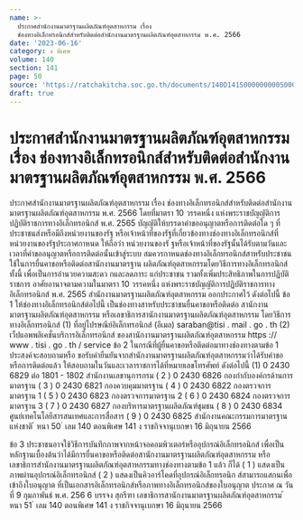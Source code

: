 ```yaml
---
name: >-
  ประกาศสำนักงานมาตรฐานผลิตภัณฑ์อุตสาหกรรม เรื่อง
  ช่องทางอิเล็กทรอนิกส์สำหรับติดต่อสำนักงานมาตรฐานผลิตภัณฑ์อุตสาหกรรม พ.ศ. 2566
date: '2023-06-16'
category: ง พิเศษ
volume: 140
section: 141
page: 50
source: 'https://ratchakitcha.soc.go.th/documents/140D141S0000000005000.pdf'
draft: true
---
```


# ประกาศสำนักงานมาตรฐานผลิตภัณฑ์อุตสาหกรรม เรื่อง ช่องทางอิเล็กทรอนิกส์สำหรับติดต่อสำนักงานมาตรฐานผลิตภัณฑ์อุตสาหกรรม พ.ศ. 2566

ประกาศสำนักงานมาตรฐานผลิตภัณฑ์อุตสาหกรรม เรื่อง ช่องทางอิเล็กทรอนิกส์สำหรับติดต่อสำนักงานมาตรฐานผลิตภัณฑ์อุตสาหกรรม พ.ศ. 2566 โดยที่มาตรา 10 วรรคหนึ่ง แห่งพระราชบัญญัติการปฏิบัติราชการทางอิเล็กทรอนิกส์ พ.ศ. 2565 บัญญัติให้บรรดาคำขออนุญาตหรือการติดต่อใด ๆ ที่ประชาชนส่งหรือมีถึงหน่วยงานของรัฐ หรือเจ้าหน้าที่ของรัฐที่เกี่ยวข้องทางช่องทางอิเล็กทรอนิกส์ที่หน่วยงานของรัฐประกาศกาหนด ให้ถือว่า หน่วยงานของรั ฐหรือเจ้าหน้าที่ของรัฐนั้นได้รับตามวันและเวลาที่คำขออนุญาตหรือการติดต่อนั้นเข้าสู่ระบบ สมควรกาหนดช่องทางอิเล็กทรอนิกส์สาหรับประชาชนใช้ในการยื่นคาขอหรือติดต่อสานักงานมาตรฐาน ผลิตภัณฑ์อุตสาหกรรมโดยวิธีการทางอิเล็กทรอนิกส์ ทั้งนี้ เพื่อเป็นการอำนวยความสะดว กและลดภาระ แก่ประชาชน รวมทั้งเพิ่มประสิทธิภาพในการปฏิบัติราชการ อาศัยอานาจตามความในมาตรา 10 วรรคหนึ่ง แห่งพระราชบัญญัติการปฏิบัติราชการทาง อิเล็กทรอนิกส์ พ.ศ. 2565 สำนักงานมาตรฐานผลิตภัณฑ์อุตสาหกรรม ออกประกาศไว้ ดังต่อไปนี้ ข้อ 1 ให้ช่องทางอิเล็กทรอนิกส์ต่อไปนี้ เป็นช่องทางสาหรับประชาชนยื่นคาขอหรือติดต่อ สานักงานมาตรฐานผลิตภัณฑ์อุตสาหกรรม หรือเลขาธิการสานักงานมาตรฐานผลิตภัณฑ์อุตสาหกรรม โดยวิธีการทางอิเล็กทรอนิกส์ (1) ที่อยู่ไปรษณีย์อิเล็กทรอนิกส์ (อีเมล) saraban@tisi . mail . go . th (2) เว็ปแอพพลิเคชั่นบริการอิเล็กทรอนิกส์ ของสานักงานมาตรฐานผลิตภัณฑ์อุตสาหกรรม https :// www . tisi . go . th / service ข้อ 2 ในกรณีที่ผู้ยื่นคาขอหรือติดต่อมาทางช่องทางตามข้อ 1 ประสงค์จะสอบถามหรือ ขอรับคำยืนยันจากสำนักงานมาตรฐานผลิตภัณฑ์อุตสาหกรรมว่าได้รับคำขอหรือการติดต่อแล้ว ให้สอบถามในวันและเวลาราชการได้ที่หมายเลขโทรศัพท์ ดังต่อไปนี้ (1) 0 2430 6829 ต่อ 1801 - 1802 สำนักงานเลขานุการกรม ( 2 ) 0 2430 6826 กองกำกับองค์กรด้านการมาตรฐาน ( 3 ) 0 2430 6821 กองควบคุมมาตรฐาน ( 4 ) 0 2430 6822 กองตรวจการมาตรฐาน 1 ( 5 ) 0 2430 6823 กองตรวจการมาตรฐาน 2 ( 6 ) 0 2430 6824 กองตรวจการมาตรฐาน 3 ( 7 ) 0 2430 6827 กองบริหารมาตรฐานผลิตภัณฑ์ชุมชน ( 8 ) 0 2430 6834 ศูนย์เทคโนโลยีสารสนเทศและการสื่อสาร ( 9 ) 0 2430 6825 สำนักงานคณะกรรมการมาตรฐานแห่งชาติ ้ หนา 50 ่ เลม 140 ตอนพิเศษ 141 ง ราชกิจจานุเบกษา 16 มิถุนายน 2566

ข้อ 3 ประชาชนอาจใช้วิธีการบันทึกภาพจากหน้าจอคอมพิวเตอร์หรืออุปกรณ์อิเล็กทรอนิกส์ เพื่อเป็นหลักฐานเบื้องต้นว่าได้มีการยื่นคาขอหรือติดต่อสานักงานมาตรฐานผลิตภัณฑ์อุตสาหกรรม หรือเลขาธิการสำนักงานมาตรฐานผลิตภัณฑ์อุตสาหกรรมทางช่องทางตามข้อ 1 แล้ว ก็ได้ ( 1 ) แสดงเป็นภาพผ่านอุปกรณ์อิเล็กทรอนิกส์ ( 2 ) แสดงเป็นคิวอาร์โคดที่อุปกรณ์อิเล็กทรอนิก ส์สามารถแสกนเพื่อเข้าถึงใบอนุญาต ที่เป็นเอกสารอิเล็กทรอนิกส์หรือภาพทางอิเล็กทรอนิกส์ของใบอนุญาต ประกาศ ณ วันที่ 9 กุมภาพันธ์ พ.ศ. 256 6 บรรจง สุกรีฑา เลขาธิการสานักงานมาตรฐานผลิตภัณฑ์อุตสาหกรรม ้ หนา 51 ่ เลม 140 ตอนพิเศษ 141 ง ราชกิจจานุเบกษา 16 มิถุนายน 2566
